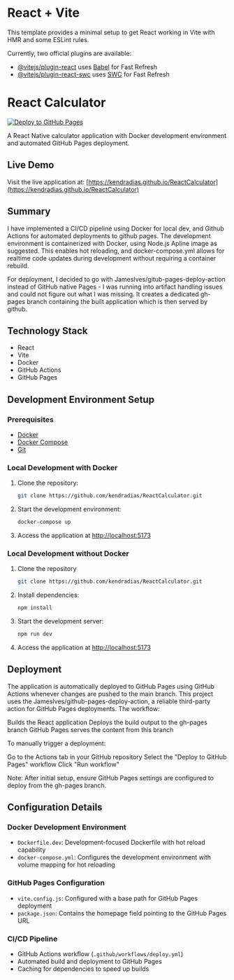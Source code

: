 # React + Vite

This template provides a minimal setup to get React working in Vite with HMR and some ESLint rules.

Currently, two official plugins are available:

- [@vitejs/plugin-react](https://github.com/vitejs/vite-plugin-react/blob/main/packages/plugin-react/README.md) uses [Babel](https://babeljs.io/) for Fast Refresh
- [@vitejs/plugin-react-swc](https://github.com/vitejs/vite-plugin-react-swc) uses [SWC](https://swc.rs/) for Fast Refresh

# React Calculator

[![Deploy to GitHub Pages](https://github.com/kendradias/ReactCalculator/actions/workflows/deploy.yml/badge.svg)](https://github.com/kendradias/ReactCalculator/actions/workflows/deploy.yml)

A React Native calculator application with Docker development environment and automated GitHub Pages deployment.

## Live Demo

Visit the live application at: [https://kendradias.github.io/ReactCalculator](https://kendradias.github.io/ReactCalculator)


## Summary

I have implemented a CI/CD pipeline using Docker for local dev, and Github Actions for automated deployments to github pages. The development environment is containerized with Docker, using Node.js Apline image as suggested. This enables hot reloading, and docker-compose.yml allows for realtime code updates during development without requiring a container rebuild. 

For deployment, I decided to go with JamesIves/gitub-pages-deploy-action instead of GitHub native Pages - I was running into artifact handling issues and could not figure out what I was missing. It creates a dedicated gh-pages branch containing the built application which is then served by github.

## Technology Stack

- React
- Vite
- Docker
- GitHub Actions
- GitHub Pages

## Development Environment Setup

### Prerequisites

- [Docker](https://docs.docker.com/get-docker/)
- [Docker Compose](https://docs.docker.com/compose/install/)
- [Git](https://git-scm.com/downloads)

### Local Development with Docker

1. Clone the repository:
   ```bash
   git clone https://github.com/kendradias/ReactCalculator.git
   ```

2. Start the development environment:
   ```bash
   docker-compose up
   ```

3. Access the application at [http://localhost:5173](http://localhost:5173)

### Local Development without Docker

1. Clone the repository
   ```bash
   git clone https://github.com/kendradias/ReactCalculator.git
   ```

2. Install dependencies:
   ```bash
   npm install
   ```

3. Start the development server:
   ```bash
   npm run dev
   ```

4. Access the application at [http://localhost:5173](http://localhost:5173)

## Deployment

The application is automatically deployed to GitHub Pages using GitHub Actions whenever changes are pushed to the main branch.
This project uses the JamesIves/github-pages-deploy-action, a reliable third-party action for GitHub Pages deployments. The workflow:

Builds the React application
Deploys the build output to the gh-pages branch
GitHub Pages serves the content from this branch

To manually trigger a deployment:

Go to the Actions tab in your GitHub repository
Select the "Deploy to GitHub Pages" workflow
Click "Run workflow"

Note: After initial setup, ensure GitHub Pages settings are configured to deploy from the gh-pages branch.

## Configuration Details

### Docker Development Environment

- `Dockerfile.dev`: Development-focused Dockerfile with hot reload capability
- `docker-compose.yml`: Configures the development environment with volume mapping for hot reloading

### GitHub Pages Configuration

- `vite.config.js`: Configured with a base path for GitHub Pages deployment
- `package.json`: Contains the homepage field pointing to the GitHub Pages URL

### CI/CD Pipeline

- GitHub Actions workflow (`.github/workflows/deploy.yml`)
- Automated build and deployment to GitHub Pages
- Caching for dependencies to speed up builds
